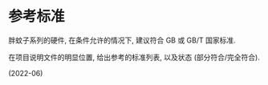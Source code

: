# 参考标准

胖蚊子系列的硬件, 在条件允许的情况下,
建议符合 GB 或 GB/T 国家标准.

在项目说明文件的明显位置,
给出参考的标准列表,
以及状态 (部分符合/完全符合).


(2022-06)
